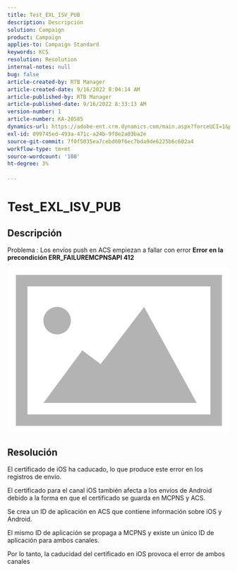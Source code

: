 ```yaml
---
title: Test_EXL_ISV_PUB
description: Descripción
solution: Campaign
product: Campaign
applies-to: Campaign Standard
keywords: KCS
resolution: Resolution
internal-notes: null
bug: false
article-created-by: RTB Manager
article-created-date: 9/16/2022 8:04:14 AM
article-published-by: RTB Manager
article-published-date: 9/16/2022 8:33:13 AM
version-number: 1
article-number: KA-20585
dynamics-url: https://adobe-ent.crm.dynamics.com/main.aspx?forceUCI=1&pagetype=entityrecord&etn=knowledgearticle&id=19aa6320-9635-ed11-9db1-000d3a5c1bcc
exl-id: 099745ed-493a-471c-a24b-9f8e2a03ba2e
source-git-commit: 7f0f5035ea7cebd60f6ec7bda9de6225b6c602a4
workflow-type: tm+mt
source-wordcount: '108'
ht-degree: 3%

---
```


# Test_EXL_ISV_PUB

## Descripción


Problema : Los envíos push en ACS empiezan a fallar con error <b>Error en la precondición ERR_FAILUREMCPNSAPI 412 </b>

![](assets/___276b812e-9a35-ed11-9db1-000d3a5c1bcc___.png)




## Resolución


El certificado de iOS ha caducado, lo que produce este error en los registros de envío.

El certificado para el canal iOS también afecta a los envíos de Android debido a la forma en que el certificado se guarda en MCPNS y ACS.

Se crea un ID de aplicación en ACS que contiene información sobre iOS y Android.

El mismo ID de aplicación se propaga a MCPNS y existe un único ID de aplicación para ambos canales.

Por lo tanto, la caducidad del certificado en iOS provoca el error de ambos canales
